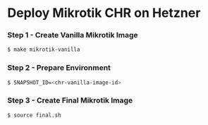 # Deploy Mikrotik CHR on Hetzner
### Step 1 - Create Vanilla Mikrotik Image

```bash
$ make mikrotik-vanilla
```

### Step 2 - Prepare Environment

```bash
$ SNAPSHOT_ID=<chr-vanilla-image-id> 
```

### Step 3 - Create Final Mikrotik Image

```bash
$ source final.sh 
```
